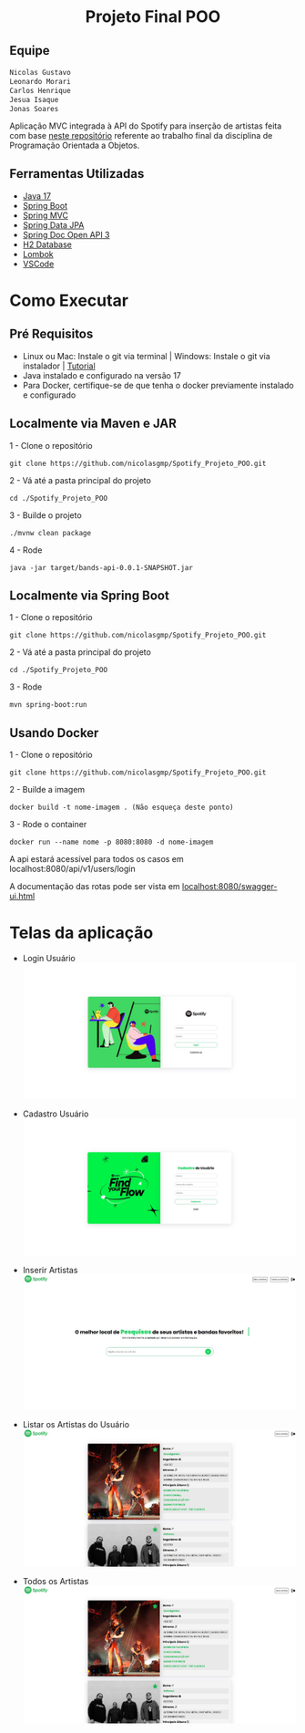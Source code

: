 <h1 align="center">Projeto Final POO</h1>

## Equipe

```
Nicolas Gustavo
Leonardo Morari
Carlos Henrique
Jesua Isaque
Jonas Soares
```

Aplicação MVC integrada à API do Spotify para inserção de artistas feita com base [neste repositório](https://github.com/maromo71/projetofinalpoo) referente ao trabalho final da disciplina de Programação Orientada a Objetos.

## Ferramentas Utilizadas

- [Java 17](https://docs.oracle.com/en/java/)
- [Spring Boot](https://spring.io/projects/spring-boot/)
- [Spring MVC](https://docs.spring.io/spring-framework/reference/web/webmvc.html)
- [Spring Data JPA](https://spring.io/projects/spring-data-jpa)
- [Spring Doc Open API 3](https://springdoc.org)
- [H2 Database](https://www.h2database.com/html/main.html)
- [Lombok](https://projectlombok.org)
- [VSCode](https://code.visualstudio.com/)

# Como Executar

## Pré Requisitos

- Linux ou Mac: Instale o git via terminal | Windows: Instale o git via instalador | [Tutorial](https://git-scm.com/)
- Java instalado e configurado na versão 17
- Para Docker, certifique-se de que tenha o docker previamente instalado e configurado

## Localmente via Maven e JAR

1 - Clone o repositório

```
git clone https://github.com/nicolasgmp/Spotify_Projeto_POO.git
```

2 - Vá até a pasta principal do projeto

```
cd ./Spotify_Projeto_POO
```

3 - Builde o projeto

```
./mvnw clean package
```

4 - Rode

```
java -jar target/bands-api-0.0.1-SNAPSHOT.jar
```

## Localmente via Spring Boot

1 - Clone o repositório

```
git clone https://github.com/nicolasgmp/Spotify_Projeto_POO.git
```

2 - Vá até a pasta principal do projeto

```
cd ./Spotify_Projeto_POO
```

3 - Rode

```
mvn spring-boot:run
```

## Usando Docker

1 - Clone o repositório

```
git clone https://github.com/nicolasgmp/Spotify_Projeto_POO.git
```

2 - Builde a imagem

```
docker build -t nome-imagem . (Não esqueça deste ponto)
```

3 - Rode o container

```
docker run --name nome -p 8080:8080 -d nome-imagem
```

A api estará acessível para todos os casos em localhost:8080/api/v1/users/login

A documentação das rotas pode ser vista em [localhost:8080/swagger-ui.html](http://localhost:8080/swagger-ui.html)

# Telas da aplicação

- Login Usuário
  ![loginUser](https://github.com/nicolasgmp/Spotify_Projeto_POO/blob/main/src/main/resources/images-telas/login_usuario.JPG)

- Cadastro Usuário
  ![cadastrar](https://github.com/nicolasgmp/Spotify_Projeto_POO/blob/main/src/main/resources/images-telas/cadastro_usuario.JPG)

- Inserir Artistas
  ![inserir](https://github.com/nicolasgmp/Spotify_Projeto_POO/blob/main/src/main/resources/images-telas/insercao_artistas.JPG)

- Listar os Artistas do Usuário
  ![listarUser](https://github.com/nicolasgmp/Spotify_Projeto_POO/blob/main/src/main/resources/images-telas/lista_artistas_user.JPG)

- Todos os Artistas
  ![allArtists](https://github.com/nicolasgmp/Spotify_Projeto_POO/blob/main/src/main/resources/images-telas/todos_artistas.JPG)
